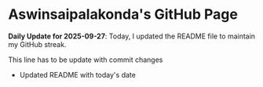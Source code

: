 # Aswinsaipalakonda's GitHub Page

**Daily Update for 2025-09-27**: Today, I updated the README file to maintain my GitHub streak.

This line has to be update with commit changes
 - Updated README with today's date 
